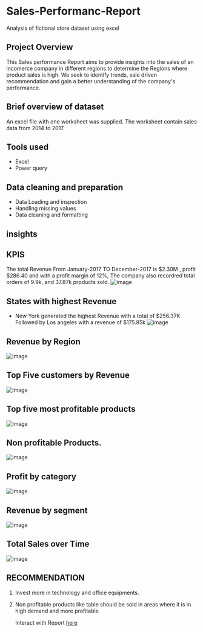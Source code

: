 # Sales-Performanc-Report
Analysis of fictional store dataset using excel

## Project Overview
This Sales performance Report aims to provide insights into the sales of an incomerce company in different regions to determine the Regions where product sales is high. We seek to identify trends, sale driven recommendation and gain a better understanding of the company's performance.

## Brief overview of dataset
An excel file with one worksheet was supplied. The worksheet contain sales data from 2014 to 2017.

## Tools used
- Excel
- Power query
## Data cleaning and preparation
- Data Loading and inspection
- Handling missing values
- Data cleaning and formatting

## insights
 ## KPIS
  The total Revenue From January-2017 TO December-2017 is $2.30M , profit $286.40 and with a profit margin of 12%, The company also recordred total orders of 9.9k, and 37.87k prpducts sold.
![image](https://github.com/user-attachments/assets/56984709-f237-4e82-86a6-4069a553fdd5)
 ## States with highest Revenue
 - New York generated the highest Revenue with a total of $256.37K Followed  by Los angeles with a revenue of $175.85k
 ![image](https://github.com/user-attachments/assets/8d247320-a2f6-4d7d-bf0d-53f978c3ac57)
 ## Revenue by Region
 ![image](https://github.com/user-attachments/assets/bc736bf8-5c72-47e1-b8c6-556b9eda2eb2)
  ## Top Five customers by Revenue
 ![image](https://github.com/user-attachments/assets/89a23e55-e696-4382-bc1a-0afdb7fd6b4e)


  ## Top five most profitable products
  ![image](https://github.com/user-attachments/assets/e152eaeb-9249-436f-a631-a875e4c831a2)

  ## Non profitable Products.
  ![image](https://github.com/user-attachments/assets/8f047599-9c5d-41f4-a812-7afad13f4cee)
   ## Profit by category
  ![image](https://github.com/user-attachments/assets/a60e5966-56f1-4651-aecf-d556d98fd21c)
  ## Revenue by segment
  ![image](https://github.com/user-attachments/assets/ab598dae-e73a-480d-a4f2-1d90828378ca)

   ## Total Sales over Time
   ![image](https://github.com/user-attachments/assets/02344449-e260-4d90-b70b-f2676891c811)
   
   ##  RECOMMENDATION

1. Invest more in technology and office equipments.
2. Non profitable products like table should be sold in areas where it is in high demand and more profitable

   Interact with Report [here](https://1drv.ms/x/c/bb8682ef2329453b/ESZABoYcdypAmByMjBJfiKoBxuIJn65cR9v0PncB_Pc5BQ?e=amNhtZ)


  
     









  
